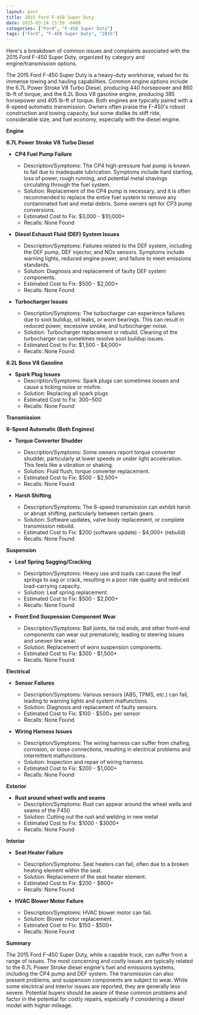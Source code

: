 ```yaml
---
layout: post
title: 2015 Ford F-450 Super Duty
date: 2025-03-14 13:59 -0400
categories: ["Ford", "F-450 Super Duty"]
tags: ["Ford", "F-450 Super Duty", "2015"]
---
```

Here's a breakdown of common issues and complaints associated with the 2015 Ford F-450 Super Duty, organized by category and engine/transmission options.

The 2015 Ford F-450 Super Duty is a heavy-duty workhorse, valued for its immense towing and hauling capabilities. Common engine options include the 6.7L Power Stroke V8 Turbo Diesel, producing 440 horsepower and 860 lb-ft of torque, and the 6.2L Boss V8 gasoline engine, producing 385 horsepower and 405 lb-ft of torque. Both engines are typically paired with a 6-speed automatic transmission. Owners often praise the F-450's robust construction and towing capacity, but some dislike its stiff ride, considerable size, and fuel economy, especially with the diesel engine.

**Engine**

**6.7L Power Stroke V8 Turbo Diesel**

*   **CP4 Fuel Pump Failure**
    *   Description/Symptoms: The CP4 high-pressure fuel pump is known to fail due to inadequate lubrication. Symptoms include hard starting, loss of power, rough running, and potential metal shavings circulating through the fuel system.
    *   Solution: Replacement of the CP4 pump is necessary, and it is often recommended to replace the entire fuel system to remove any contaminated fuel and metal debris. Some owners opt for CP3 pump conversions.
    *   Estimated Cost to Fix: $3,000 - $10,000+
    *   Recalls: None Found

*   **Diesel Exhaust Fluid (DEF) System Issues**
    *   Description/Symptoms: Failures related to the DEF system, including the DEF pump, DEF injector, and NOx sensors. Symptoms include warning lights, reduced engine power, and failure to meet emissions standards.
    *   Solution: Diagnosis and replacement of faulty DEF system components.
    *   Estimated Cost to Fix: $500 - $2,000+
    *   Recalls: None Found

*   **Turbocharger Issues**
    *   Description/Symptoms: The turbocharger can experience failures due to soot buildup, oil leaks, or worn bearings. This can result in reduced power, excessive smoke, and turbocharger noise.
    *   Solution: Turbocharger replacement or rebuild. Cleaning of the turbocharger can sometimes resolve soot buildup issues.
    *   Estimated Cost to Fix: $1,500 - $4,000+
    *   Recalls: None Found

**6.2L Boss V8 Gasoline**

*   **Spark Plug Issues**
    *   Description/Symptoms: Spark plugs can sometimes loosen and cause a ticking noise or misfire.
    *   Solution: Replacing all spark plugs
    *   Estimated Cost to Fix: $300-$500
    *   Recalls: None Found

**Transmission**

**6-Speed Automatic (Both Engines)**

*   **Torque Converter Shudder**
    *   Description/Symptoms: Some owners report torque converter shudder, particularly at lower speeds or under light acceleration. This feels like a vibration or shaking.
    *   Solution: Fluid flush, torque converter replacement.
    *   Estimated Cost to Fix: $500 - $2,500+
    *   Recalls: None Found

*   **Harsh Shifting**
    *   Description/Symptoms: The 6-speed transmission can exhibit harsh or abrupt shifting, particularly between certain gears.
    *   Solution: Software updates, valve body replacement, or complete transmission rebuild.
    *   Estimated Cost to Fix: $200 (software update) - $4,000+ (rebuild)
    *   Recalls: None Found

**Suspension**

*   **Leaf Spring Sagging/Cracking**
    *   Description/Symptoms: Heavy use and loads can cause the leaf springs to sag or crack, resulting in a poor ride quality and reduced load-carrying capacity.
    *   Solution: Leaf spring replacement.
    *   Estimated Cost to Fix: $500 - $2,000+
    *   Recalls: None Found

*   **Front End Suspension Component Wear**
    *   Description/Symptoms: Ball joints, tie rod ends, and other front-end components can wear out prematurely, leading to steering issues and uneven tire wear.
    *   Solution: Replacement of worn suspension components.
    *   Estimated Cost to Fix: $300 - $1,500+
    *   Recalls: None Found

**Electrical**

*   **Sensor Failures**
    *   Description/Symptoms: Various sensors (ABS, TPMS, etc.) can fail, leading to warning lights and system malfunctions.
    *   Solution: Diagnosis and replacement of faulty sensors.
    *   Estimated Cost to Fix: $100 - $500+ per sensor
    *   Recalls: None Found

*   **Wiring Harness Issues**
    *   Description/Symptoms: The wiring harness can suffer from chafing, corrosion, or loose connections, resulting in electrical problems and intermittent malfunctions.
    *   Solution: Inspection and repair of wiring harness.
    *   Estimated Cost to Fix: $200 - $1,000+
    *   Recalls: None Found

**Exterior**

*   **Rust around wheel wells and seams**
    *   Description/Symptoms: Rust can appear around the wheel wells and seams of the F450
    *   Solution: Cutting out the rust and welding in new metal
    *   Estimated Cost to Fix: $1000 - $3000+
    *   Recalls: None Found

**Interior**

*   **Seat Heater Failure**
    *   Description/Symptoms: Seat heaters can fail, often due to a broken heating element within the seat.
    *   Solution: Replacement of the seat heater element.
    *   Estimated Cost to Fix: $200 - $800+
    *   Recalls: None Found

*   **HVAC Blower Motor Failure**
    *   Description/Symptoms: HVAC blower motor can fail.
    *   Solution: Blower motor replacement.
    *   Estimated Cost to Fix: $150 - $500+
    *   Recalls: None Found

**Summary**

The 2015 Ford F-450 Super Duty, while a capable truck, can suffer from a range of issues. The most concerning and costly issues are typically related to the 6.7L Power Stroke diesel engine's fuel and emissions systems, including the CP4 pump and DEF system. The transmission can also present problems, and suspension components are subject to wear. While some electrical and interior issues are reported, they are generally less severe. Potential buyers should be aware of these common problems and factor in the potential for costly repairs, especially if considering a diesel model with higher mileage.

